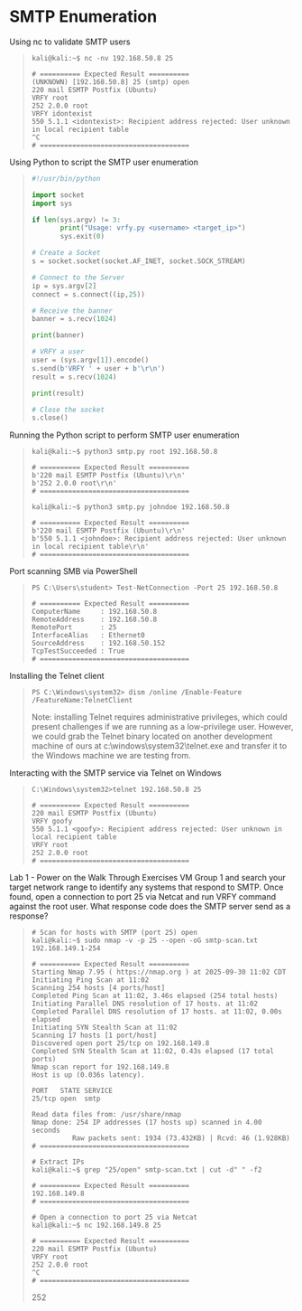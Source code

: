 # SMTP Enumeration

Using nc to validate SMTP users
>``` shell
>kali@kali:~$ nc -nv 192.168.50.8 25
>
># ========== Expected Result ==========
>(UNKNOWN) [192.168.50.8] 25 (smtp) open
>220 mail ESMTP Postfix (Ubuntu)
>VRFY root
>252 2.0.0 root
>VRFY idontexist
>550 5.1.1 <idontexist>: Recipient address rejected: User unknown in local recipient table
>^C
># =====================================
>```

Using Python to script the SMTP user enumeration
>``` python
>#!/usr/bin/python
>
>import socket
>import sys
>
>if len(sys.argv) != 3:
>        print("Usage: vrfy.py <username> <target_ip>")
>        sys.exit(0)
>
># Create a Socket
>s = socket.socket(socket.AF_INET, socket.SOCK_STREAM)
>
># Connect to the Server
>ip = sys.argv[2]
>connect = s.connect((ip,25))
>
># Receive the banner
>banner = s.recv(1024)
>
>print(banner)
>
># VRFY a user
>user = (sys.argv[1]).encode()
>s.send(b'VRFY ' + user + b'\r\n')
>result = s.recv(1024)
>
>print(result)
>
># Close the socket
>s.close()
>```

Running the Python script to perform SMTP user enumeration
>``` shell
>kali@kali:~$ python3 smtp.py root 192.168.50.8
>
># ========== Expected Result ==========
>b'220 mail ESMTP Postfix (Ubuntu)\r\n'
>b'252 2.0.0 root\r\n'
># =====================================
>
>kali@kali:~$ python3 smtp.py johndoe 192.168.50.8
>
># ========== Expected Result ==========
>b'220 mail ESMTP Postfix (Ubuntu)\r\n'
>b'550 5.1.1 <johndoe>: Recipient address rejected: User unknown in local recipient table\r\n'
># =====================================
>```

Port scanning SMB via PowerShell
>``` shell
>PS C:\Users\student> Test-NetConnection -Port 25 192.168.50.8
>
># ========== Expected Result ==========
>ComputerName     : 192.168.50.8
>RemoteAddress    : 192.168.50.8
>RemotePort       : 25
>InterfaceAlias   : Ethernet0
>SourceAddress    : 192.168.50.152
>TcpTestSucceeded : True
># =====================================
>```

Installing the Telnet client
>``` shell
>PS C:\Windows\system32> dism /online /Enable-Feature /FeatureName:TelnetClient
>```
>Note: installing Telnet requires administrative privileges, which could present challenges if we are running as a low-privilege user. However, we could grab the Telnet binary located on another development machine of ours at c:\windows\system32\telnet.exe and transfer it to the Windows machine we are testing from.

Interacting with the SMTP service via Telnet on Windows
>``` shell
>C:\Windows\system32>telnet 192.168.50.8 25
>
># ========== Expected Result ==========
>220 mail ESMTP Postfix (Ubuntu)
>VRFY goofy
>550 5.1.1 <goofy>: Recipient address rejected: User unknown in local recipient table
>VRFY root
>252 2.0.0 root
># =====================================
>```

Lab 1 - Power on the Walk Through Exercises VM Group 1 and search your target network range to identify any systems that respond to SMTP. Once found, open a connection to port 25 via Netcat and run VRFY command against the root user. What response code does the SMTP server send as a response?
>``` shell
># Scan for hosts with SMTP (port 25) open
>kali@kali:~$ sudo nmap -v -p 25 --open -oG smtp-scan.txt 192.168.149.1-254
>
># ========== Expected Result ==========
>Starting Nmap 7.95 ( https://nmap.org ) at 2025-09-30 11:02 CDT
>Initiating Ping Scan at 11:02
>Scanning 254 hosts [4 ports/host]
>Completed Ping Scan at 11:02, 3.46s elapsed (254 total hosts)
>Initiating Parallel DNS resolution of 17 hosts. at 11:02
>Completed Parallel DNS resolution of 17 hosts. at 11:02, 0.00s elapsed
>Initiating SYN Stealth Scan at 11:02
>Scanning 17 hosts [1 port/host]
>Discovered open port 25/tcp on 192.168.149.8
>Completed SYN Stealth Scan at 11:02, 0.43s elapsed (17 total ports)
>Nmap scan report for 192.168.149.8
>Host is up (0.036s latency).
>
>PORT   STATE SERVICE
>25/tcp open  smtp
>
>Read data files from: /usr/share/nmap
>Nmap done: 254 IP addresses (17 hosts up) scanned in 4.00 seconds
>           Raw packets sent: 1934 (73.432KB) | Rcvd: 46 (1.928KB)
># =====================================
>
># Extract IPs
>kali@kali:~$ grep "25/open" smtp-scan.txt | cut -d" " -f2
>
># ========== Expected Result ==========
>192.168.149.8
># =====================================
>
># Open a connection to port 25 via Netcat
>kali@kali:~$ nc 192.168.149.8 25
>
># ========== Expected Result ==========
>220 mail ESMTP Postfix (Ubuntu)
>VRFY root
>252 2.0.0 root
>^C
># =====================================
>```
>252

